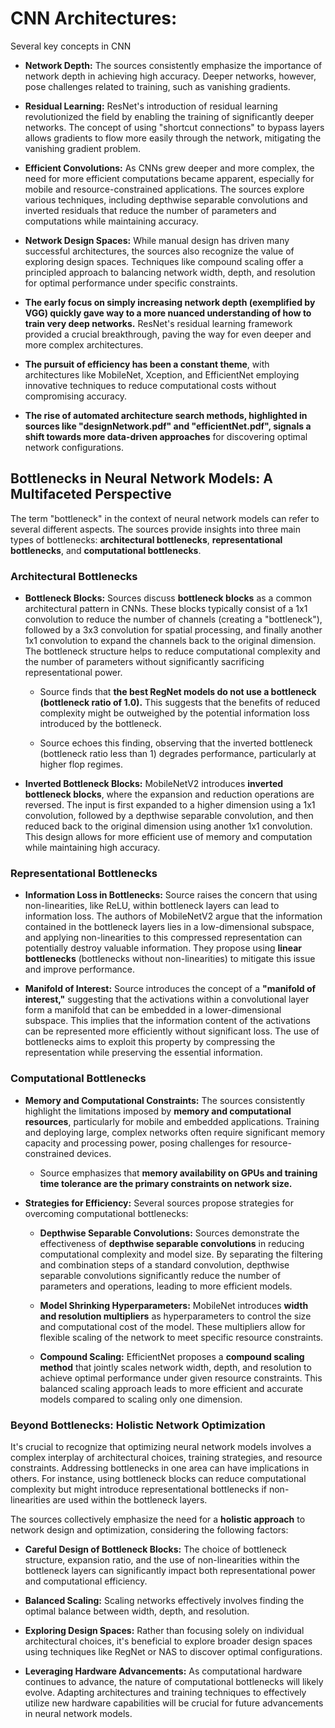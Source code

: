 # CNN Architectures: 
Several key concepts in CNN

* **Network Depth:** The sources consistently emphasize the importance of network depth in achieving high accuracy. Deeper networks, however, pose challenges related to training, such as vanishing gradients. 
* **Residual Learning:**  ResNet's introduction of residual learning revolutionized the field by enabling the training of significantly deeper networks. The concept of using "shortcut connections" to bypass layers allows gradients to flow more easily through the network, mitigating the vanishing gradient problem. 
* **Efficient Convolutions:** As CNNs grew deeper and more complex, the need for more efficient computations became apparent, especially for mobile and resource-constrained applications. The sources explore various techniques, including depthwise separable convolutions and inverted residuals that reduce the number of parameters and computations while maintaining accuracy.  
* **Network Design Spaces:** While manual design has driven many successful architectures, the sources also recognize the value of exploring design spaces. Techniques like compound scaling offer a principled approach to balancing network width, depth, and resolution for optimal performance under specific constraints.  


* **The early focus on simply increasing network depth (exemplified by VGG) quickly gave way to a more nuanced understanding of how to train very deep networks.**  ResNet's residual learning framework provided a crucial breakthrough, paving the way for even deeper and more complex architectures.
* **The pursuit of efficiency has been a constant theme**, with architectures like MobileNet, Xception, and EfficientNet employing innovative techniques to reduce computational costs without compromising accuracy.
* **The rise of automated architecture search methods, highlighted in sources like "designNetwork.pdf" and "efficientNet.pdf", signals a shift towards more data-driven approaches** for discovering optimal network configurations.

## Bottlenecks in Neural Network Models: A Multifaceted Perspective

The term "bottleneck" in the context of neural network models can refer to several different aspects. The sources provide insights into three main types of bottlenecks: **architectural bottlenecks**, **representational bottlenecks**, and **computational bottlenecks**.

### Architectural Bottlenecks

* **Bottleneck Blocks:** Sources discuss **bottleneck blocks** as a common architectural pattern in CNNs. These blocks typically consist of a 1x1 convolution to reduce the number of channels (creating a "bottleneck"), followed by a 3x3 convolution for spatial processing, and finally another 1x1 convolution to expand the channels back to the original dimension. The bottleneck structure helps to reduce computational complexity and the number of parameters without significantly sacrificing representational power.

    * Source finds that **the best RegNet models do not use a bottleneck (bottleneck ratio of 1.0).** This suggests that the benefits of reduced complexity might be outweighed by the potential information loss introduced by the bottleneck. 

    * Source echoes this finding, observing that the inverted bottleneck (bottleneck ratio less than 1) degrades performance, particularly at higher flop regimes.

* **Inverted Bottleneck Blocks:** MobileNetV2 introduces **inverted bottleneck blocks**, where the expansion and reduction operations are reversed. The input is first expanded to a higher dimension using a 1x1 convolution, followed by a depthwise separable convolution, and then reduced back to the original dimension using another 1x1 convolution. This design allows for more efficient use of memory and computation while maintaining high accuracy.

### Representational Bottlenecks

* **Information Loss in Bottlenecks:** Source raises the concern that using non-linearities, like ReLU, within bottleneck layers can lead to information loss. The authors of MobileNetV2 argue that the information contained in the bottleneck layers lies in a low-dimensional subspace, and applying non-linearities to this compressed representation can potentially destroy valuable information. They propose using **linear bottlenecks** (bottlenecks without non-linearities) to mitigate this issue and improve performance.

* **Manifold of Interest:**  Source introduces the concept of a **"manifold of interest,"** suggesting that the activations within a convolutional layer form a manifold that can be embedded in a lower-dimensional subspace. This implies that the information content of the activations can be represented more efficiently without significant loss. The use of bottlenecks aims to exploit this property by compressing the representation while preserving the essential information.

### Computational Bottlenecks

* **Memory and Computational Constraints:** The sources consistently highlight the limitations imposed by **memory and computational resources**, particularly for mobile and embedded applications. Training and deploying large, complex networks often require significant memory capacity and processing power, posing challenges for resource-constrained devices.

    * Source emphasizes that **memory availability on GPUs and training time tolerance are the primary constraints on network size.**

* **Strategies for Efficiency:** Several sources propose strategies for overcoming computational bottlenecks:

    * **Depthwise Separable Convolutions:** Sources demonstrate the effectiveness of **depthwise separable convolutions** in reducing computational complexity and model size. By separating the filtering and combination steps of a standard convolution, depthwise separable convolutions significantly reduce the number of parameters and operations, leading to more efficient models.

    * **Model Shrinking Hyperparameters:** MobileNet introduces **width and resolution multipliers** as hyperparameters to control the size and computational cost of the model. These multipliers allow for flexible scaling of the network to meet specific resource constraints.

    * **Compound Scaling:** EfficientNet proposes a **compound scaling method** that jointly scales network width, depth, and resolution to achieve optimal performance under given resource constraints. This balanced scaling approach leads to more efficient and accurate models compared to scaling only one dimension.

### Beyond Bottlenecks: Holistic Network Optimization

It's crucial to recognize that optimizing neural network models involves a complex interplay of architectural choices, training strategies, and resource constraints. Addressing bottlenecks in one area can have implications in others. For instance, using bottleneck blocks can reduce computational complexity but might introduce representational bottlenecks if non-linearities are used within the bottleneck layers.

The sources collectively emphasize the need for a **holistic approach** to network design and optimization, considering the following factors:

* **Careful Design of Bottleneck Blocks:** The choice of bottleneck structure, expansion ratio, and the use of non-linearities within the bottleneck layers can significantly impact both representational power and computational efficiency. 

* **Balanced Scaling:** Scaling networks effectively involves finding the optimal balance between width, depth, and resolution. 

* **Exploring Design Spaces:**  Rather than focusing solely on individual architectural choices, it's beneficial to explore broader design spaces using techniques like RegNet or NAS to discover optimal configurations. 

* **Leveraging Hardware Advancements:** As computational hardware continues to advance, the nature of computational bottlenecks will likely evolve. Adapting architectures and training techniques to effectively utilize new hardware capabilities will be crucial for future advancements in neural network models.
